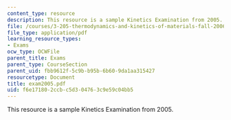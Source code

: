 ```yaml
---
content_type: resource
description: This resource is a sample Kinetics Examination from 2005.
file: /courses/3-205-thermodynamics-and-kinetics-of-materials-fall-2006/f6e171802ccbc5d304763c9e59c04bb5_exam2005.pdf
file_type: application/pdf
learning_resource_types:
- Exams
ocw_type: OCWFile
parent_title: Exams
parent_type: CourseSection
parent_uid: fbb9612f-5c9b-b95b-6b60-9da1aa315427
resourcetype: Document
title: exam2005.pdf
uid: f6e17180-2ccb-c5d3-0476-3c9e59c04bb5
---
```

This resource is a sample Kinetics Examination from 2005.

